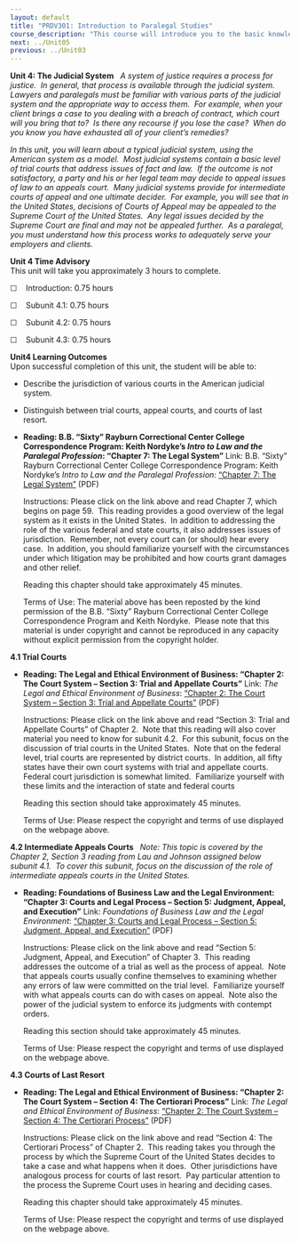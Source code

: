```yaml
---
layout: default
title: "PRDV301: Introduction to Paralegal Studies"
course_description: "This course will introduce you to the basic knowledge and skills required of paralegals. By the end of this course, you will have a clear understanding of what a paralegal does, the skills needed to be a successful paralegal, and what it will take to begin a career as a paralegal."
next: ../Unit05
previous: ../Unit03
---
```

**Unit 4: The Judicial System** <span id="4"></span> 
*A system of justice requires a process for justice.  In general, that
process is available through the judicial system.  Lawyers and
paralegals must be familiar with various parts of the judicial system
and the appropriate way to access them.  For example, when your client
brings a case to you dealing with a breach of contract, which court will
you bring that to?  Is there any recourse if you lose the case?  When do
you know you have exhausted all of your client’s remedies?*  
  
 *In this unit, you will learn about a typical judicial system, using
the American system as a model.  Most judicial systems contain a basic
level of trial courts that address issues of fact and law.  If the
outcome is not satisfactory, a party and his or her legal team may
decide to appeal issues of law to an appeals court.  Many judicial
systems provide for intermediate courts of appeal and one ultimate
decider.  For example, you will see that in the United States, decisions
of Courts of Appeal may be appealed to the Supreme Court of the United
States.  Any legal issues decided by the Supreme Court are final and may
not be appealed further.  As a paralegal, you must understand how this
process works to adequately serve your employers and clients.*

**Unit 4 Time Advisory**  
This unit will take you approximately 3 hours to complete.  
  
 ☐    Introduction: 0.75 hours  
  
 ☐    Subunit 4.1: 0.75 hours  
  
 ☐    Subunit 4.2: 0.75 hours  
  
 ☐    Subunit 4.3: 0.75 hours

**Unit4 Learning Outcomes**  
Upon successful completion of this unit, the student will be able to:
-   Describe the jurisdiction of various courts in the American judicial
    system.
-   Distinguish between trial courts, appeal courts, and courts of last
    resort. 

-   **Reading: B.B. “Sixty” Rayburn Correctional Center College
    Correspondence Program: Keith Nordyke’s *Intro to Law and the
    Paralegal Profession*: “Chapter 7: The Legal System”**
    Link: B.B. “Sixty” Rayburn Correctional Center College
    Correspondence Program: Keith Nordyke’s *Intro to Law and the
    Paralegal Profession*: [“Chapter 7: The Legal
    System”](http://www.saylor.org/site/wp-content/uploads/2013/02/PRDV301-IntroToLawandtheParalegalProfession.pdf)
    (PDF)  
      
     Instructions: Please click on the link above and read Chapter 7,
    which begins on page 59.  This reading provides a good overview of
    the legal system as it exists in the United States.  In addition to
    addressing the role of the various federal and state courts, it also
    addresses issues of jurisdiction.  Remember, not every court can (or
    should) hear every case.  In addition, you should familiarize
    yourself with the circumstances under which litigation may be
    prohibited and how courts grant damages and other relief.  
      
     Reading this chapter should take approximately 45 minutes.  
      
     Terms of Use: The material above has been reposted by the kind
    permission of the B.B. “Sixty” Rayburn Correctional Center College
    Correspondence Program and Keith Nordyke.  Please note that this
    material is under copyright and cannot be reproduced in any capacity
    without explicit permission from the copyright holder.

**4.1 Trial Courts** <span id="4.1"></span> 
-   **Reading: The Legal and Ethical Environment of Business: “Chapter
    2: The Court System – Section 3: Trial and Appellate Courts”**
    Link: *The Legal and Ethical Environment of Business*: [“Chapter 2:
    The Court System – Section 3: Trial and Appellate
    Courts”](http://www.saylor.org/site/wp-content/uploads/2012/10/PRDV301-4.1.pdf)
    (PDF)  
      
     Instructions: Please click on the link above and read “Section 3:
    Trial and Appellate Courts” of Chapter 2.  Note that this reading
    will also cover material you need to know for subunit 4.2.  For this
    subunit, focus on the discussion of trial courts in the United
    States.  Note that on the federal level, trial courts are
    represented by district courts.  In addition, all fifty states have
    their own court systems with trial and appellate courts.  Federal
    court jurisdiction is somewhat limited.  Familiarize yourself with
    these limits and the interaction of state and federal courts  
      
     Reading this section should take approximately 45 minutes.  
      
     Terms of Use: Please respect the copyright and terms of use
    displayed on the webpage above.

**4.2 Intermediate Appeals Courts** <span id="4.2"></span> 
*Note: This topic is covered by the Chapter 2, Section 3 reading from
Lau and Johnson assigned below subunit 4.1.  To cover this subunit,
focus on the discussion of the role of intermediate appeals courts in
the United States.*

-   **Reading: Foundations of Business Law and the Legal Environment:
    “Chapter 3: Courts and Legal Process – Section 5: Judgment, Appeal,
    and Execution”**
    Link: *Foundations of* *Business Law and the Legal Environment*:
    [“Chapter 3: Courts and Legal Process – Section 5: Judgment, Appeal,
    and
    Execution”](http://www.saylor.org/site/wp-content/uploads/2012/10/PRDV301-4.2.pdf)
    (PDF)  
      
     Instructions: Please click on the link above and read “Section 5:
    Judgment, Appeal, and Execution” of Chapter 3.  This reading
    addresses the outcome of a trial as well as the process of appeal. 
    Note that appeals courts usually confine themselves to examining
    whether any errors of law were committed on the trial level. 
    Familiarize yourself with what appeals courts can do with cases on
    appeal.  Note also the power of the judicial system to enforce its
    judgments with contempt orders.  
      
     Reading this section should take approximately 45 minutes.  
      
     Terms of Use: Please respect the copyright and terms of use
    displayed on the webpage above.

**4.3 Courts of Last Resort** <span id="4.3"></span> 
-   **Reading: The Legal and Ethical Environment of Business: “Chapter
    2: The Court System – Section 4: The Certiorari Process”**
    Link: *The Legal and Ethical Environment of Business*: [“Chapter 2:
    The Court System – Section 4: The Certiorari
    Process”](http://www.saylor.org/site/wp-content/uploads/2012/10/PRDV301-4.3.pdf)
    (PDF)  
      
     Instructions: Please click on the link above and read “Section 4:
    The Certiorari Process” of Chapter 2.  This reading takes you
    through the process by which the Supreme Court of the United States
    decides to take a case and what happens when it does.  Other
    jurisdictions have analogous process for courts of last resort.  Pay
    particular attention to the process the Supreme Court uses in
    hearing and deciding cases.  
      
     Reading this chapter should take approximately 45 minutes.  
      
     Terms of Use: Please respect the copyright and terms of use
    displayed on the webpage above.


